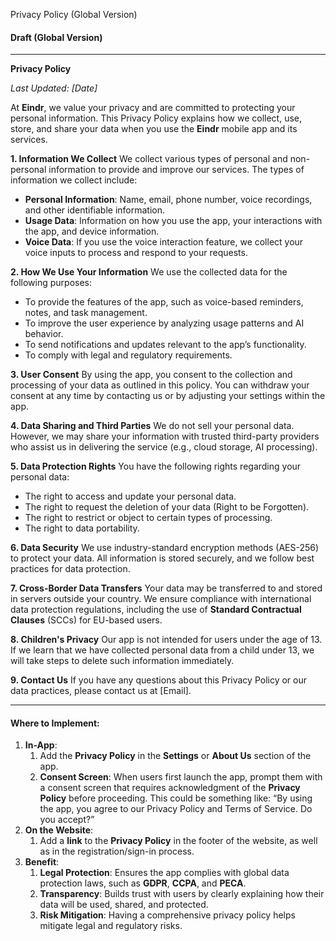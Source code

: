 ﻿<a name="_heading=h.632ojfrbje3"></a>Privacy Policy (Global Version)
#### <a name="_heading=h.blb6ydevigd"></a>**Draft (Global Version)**
-----
**Privacy Policy**

*Last Updated: [Date]*

At **Eindr**, we value your privacy and are committed to protecting your personal information. This Privacy Policy explains how we collect, use, store, and share your data when you use the **Eindr** mobile app and its services.

**1. Information We Collect** We collect various types of personal and non-personal information to provide and improve our services. The types of information we collect include:

- **Personal Information**: Name, email, phone number, voice recordings, and other identifiable information.
- **Usage Data**: Information on how you use the app, your interactions with the app, and device information.
- **Voice Data**: If you use the voice interaction feature, we collect your voice inputs to process and respond to your requests.

**2. How We Use Your Information** We use the collected data for the following purposes:

- To provide the features of the app, such as voice-based reminders, notes, and task management.
- To improve the user experience by analyzing usage patterns and AI behavior.
- To send notifications and updates relevant to the app’s functionality.
- To comply with legal and regulatory requirements.

**3. User Consent** By using the app, you consent to the collection and processing of your data as outlined in this policy. You can withdraw your consent at any time by contacting us or by adjusting your settings within the app.

**4. Data Sharing and Third Parties** We do not sell your personal data. However, we may share your information with trusted third-party providers who assist us in delivering the service (e.g., cloud storage, AI processing).

**5. Data Protection Rights** You have the following rights regarding your personal data:

- The right to access and update your personal data.
- The right to request the deletion of your data (Right to be Forgotten).
- The right to restrict or object to certain types of processing.
- The right to data portability.

**6. Data Security** We use industry-standard encryption methods (AES-256) to protect your data. All information is stored securely, and we follow best practices for data protection.

**7. Cross-Border Data Transfers** Your data may be transferred to and stored in servers outside your country. We ensure compliance with international data protection regulations, including the use of **Standard Contractual Clauses** (SCCs) for EU-based users.

**8. Children's Privacy** Our app is not intended for users under the age of 13. If we learn that we have collected personal data from a child under 13, we will take steps to delete such information immediately.

**9. Contact Us** If you have any questions about this Privacy Policy or our data practices, please contact us at [Email].

-----
#### <a name="_heading=h.6lsn092aktj6"></a>**Where to Implement:**
1. **In-App**:
   1. Add the **Privacy Policy** in the **Settings** or **About Us** section of the app.
   1. **Consent Screen**: When users first launch the app, prompt them with a consent screen that requires acknowledgment of the **Privacy Policy** before proceeding. This could be something like: “By using the app, you agree to our Privacy Policy and Terms of Service. Do you accept?”
1. **On the Website**:
   1. Add a **link** to the **Privacy Policy** in the footer of the website, as well as in the registration/sign-in process.
1. **Benefit**:
   1. **Legal Protection**: Ensures the app complies with global data protection laws, such as **GDPR**, **CCPA**, and **PECA**.
   1. **Transparency**: Builds trust with users by clearly explaining how their data will be used, shared, and protected.
   1. **Risk Mitigation**: Having a comprehensive privacy policy helps mitigate legal and regulatory risks.


